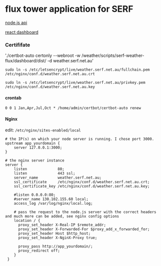 # flux tower application for SERF

[node.js api](./flux-api)

[react dashboard](./dashboard)


### Certififate


'./certbot-auto certonly --webroot -w /weather/scripts/serf-weather-flux/dashboard/dist/ -d weather.serf.net.au'

`sudo ln -s /etc/letsencrypt/live/weather.serf.net.au/fullchain.pem /etc/nginx/conf.d/weather.serf.net.au.crt`

`sudo ln -s /etc/letsencrypt/live/weather.serf.net.au/privkey.pem /etc/nginx/conf.d/weather.serf.net.au.key`

#### crontab

`0 0 1 Jan,Apr,Jul,Oct * /home/admin/certbot/certbot-auto renew`

#### Nginx

edit: `/etc/nginx/sites-enabled/local`

```
# the IP(s) on which your node server is running. I chose port 3000.
upstream app_yourdomain {
    server 127.0.0.1:3000;
}

# the nginx server instance
server {
    listen              80;
    listen              443 ssl;
    server_name         weather.serf.net.au;
    ssl_certificate     /etc/nginx/conf.d/weather.serf.net.au.crt;
    ssl_certificate_key /etc/nginx/conf.d/weather.serf.net.au.key;

    #listen 0.0.0.0:80;
    #server_name 130.102.155.60 local;
    access_log /var/log/nginx/local.log;

    # pass the request to the node.js server with the correct headers and much more can be added, see nginx config options
    location / {
      proxy_set_header X-Real-IP $remote_addr;
      proxy_set_header X-Forwarded-For $proxy_add_x_forwarded_for;
      proxy_set_header Host $http_host;
      proxy_set_header X-NginX-Proxy true;

      proxy_pass http://app_yourdomain/;
      proxy_redirect off;
    }
 }
```

